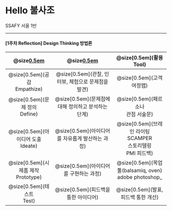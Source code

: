 # Hello 불사조
SSAFY 서울 1반


---

#### [1주차 Reflection] Design Thinking 방법론


|             @size[0.5em](단계)             |                 @size[0.5em](정의)                 |                         @size[0.5em](활용 Tool)                          |
| :--------------------------: | :----------------------------------: | :--------------------------------------------------------: |
|    @size[0.5em](공감<br />Empathize)     | @size[0.5em](관찰, 인터뷰, 체험으로 문제점을 발견) |                        @size[0.5em](고객 여정맵)                         |
|   @size[0.5em](문제 정의<br />Define)    | @size[0.5em](문제점에 대해 정의하고 분석하는 단계) |                 @size[0.5em](페르소나<br />관점 서술문)                  |
| @size[0.5em](아이디어 도출<br />Ideate)  |  @size[0.5em](아이디어를 자유롭게 발산하는 과정)   | @size[0.5em](브레인 라이팅<br />SCAMPER<br />스토리텔링<br />PMI 피드백) |
| @size[0.5em](시제품 제작<br />Prototype) |       @size[0.5em](아이디어를 구현하는 과정)       |        @size[0.5em](목업툴(balsamiq, oven)<br />adobe photoshop_         |
|      @size[0.5em](테스트<br />Test)      |        @size[0.5em](피드백을 통한 아이디어)        |                   @size[0.5em](발표, 피드백 통한 개선)                   |
